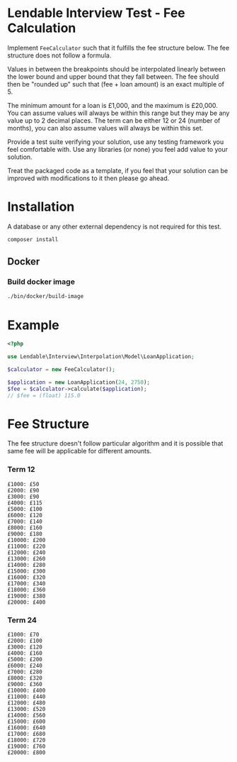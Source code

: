 Lendable Interview Test - Fee Calculation
=====
Implement `FeeCalculator` such that it fulfills the fee structure below.
The fee structure does not follow a formula. 

Values in between the breakpoints should be interpolated linearly between
the lower bound and upper bound that they fall between. The fee should then be 
"rounded up" such that (fee + loan amount) is an exact multiple of 5.

The minimum amount for a loan is £1,000, and the maximum is £20,000.
You can assume values will always be within this range but they may be any value 
up to 2 decimal places.
The term can be either 12 or 24 (number of months), you can also
assume values will always be within this set.

Provide a test suite verifying your solution, use any testing framework
you feel comfortable with. Use any libraries (or none) you feel add value 
to your solution.

Treat the packaged code as a template, if you feel that your solution can be
improved with modifications to it then please go ahead.

# Installation
A database or any other external dependency is not required for this test.

```bash
composer install
``` 

## Docker

### Build docker image
```bash
./bin/docker/build-image
``` 

# Example
```php
<?php

use Lendable\Interview\Interpolation\Model\LoanApplication;

$calculator = new FeeCalculator();

$application = new LoanApplication(24, 2750);
$fee = $calculator->calculate($application);
// $fee = (float) 115.0
```

# Fee Structure
The fee structure doesn't follow particular algorithm and it is possible that same fee will be applicable for different amounts.

### Term 12
```
£1000: £50
£2000: £90
£3000: £90
£4000: £115
£5000: £100
£6000: £120
£7000: £140
£8000: £160
£9000: £180
£10000: £200
£11000: £220
£12000: £240
£13000: £260
£14000: £280
£15000: £300
£16000: £320
£17000: £340
£18000: £360
£19000: £380
£20000: £400
```

### Term 24

```
£1000: £70
£2000: £100
£3000: £120
£4000: £160
£5000: £200
£6000: £240
£7000: £280
£8000: £320
£9000: £360
£10000: £400
£11000: £440
£12000: £480
£13000: £520
£14000: £560
£15000: £600
£16000: £640
£17000: £680
£18000: £720
£19000: £760
£20000: £800
```
